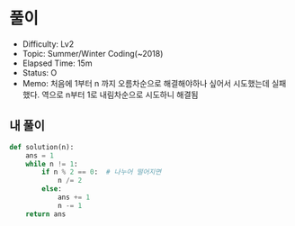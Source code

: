 # 풀이
- Difficulty:  Lv2
- Topic:  Summer/Winter Coding(~2018)
- Elapsed Time:  15m
- Status:  O
- Memo: 처음에 1부터 n 까지 오름차순으로 해결해야하나 싶어서 시도했는데 실패했다. 역으로 n부터 1로 내림차순으로 시도하니 해결됨

## 내 풀이
```py
def solution(n):
    ans = 1
    while n != 1:
        if n % 2 == 0:  # 나누어 떨어지면
            n /= 2
        else:
            ans += 1
            n -= 1
    return ans
```
